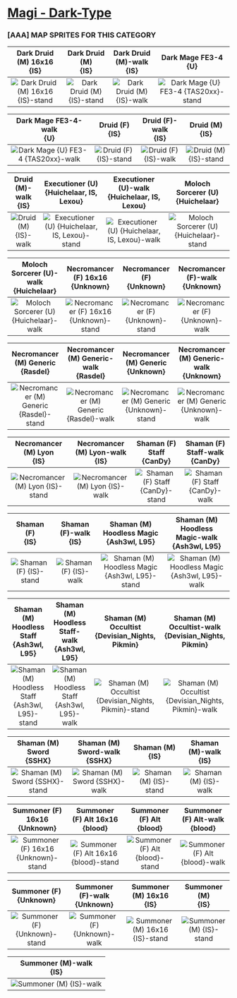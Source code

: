 # [Magi - Dark-Type](../)

### [AAA] MAP SPRITES FOR THIS CATEGORY


|Dark Druid (M) 16x16 <br> {IS}|Dark Druid (M) <br> {IS}|Dark Druid (M)-walk <br> {IS}|Dark Mage FE3-4 <br> {U}|
| :---: | :---: | :---: | :---: |
|<img alt="Dark Druid (M) 16x16 {IS}-stand" src="Dark Druid (M) 16x16 {IS}-stand.png" />|<img alt="Dark Druid (M) {IS}-stand" src="Dark Druid (M) {IS}-stand.png" />|<img alt="Dark Druid (M) {IS}-walk" src="Dark Druid (M) {IS}-walk.png" />|<img alt="Dark Mage {U} FE3-4 {TAS20xx}-stand" src="Dark Mage {U} FE3-4 {TAS20xx}-stand.png" />|


|Dark Mage FE3-4-walk <br> {U}|Druid (F) <br> {IS}|Druid (F)-walk <br> {IS}|Druid (M) <br> {IS}|
| :---: | :---: | :---: | :---: |
|<img alt="Dark Mage {U} FE3-4 {TAS20xx}-walk" src="Dark Mage {U} FE3-4 {TAS20xx}-walk.png" />|<img alt="Druid (F) {IS}-stand" src="Druid (F) {IS}-stand.png" />|<img alt="Druid (F) {IS}-walk" src="Druid (F) {IS}-walk.png" />|<img alt="Druid (M) {IS}-stand" src="Druid (M) {IS}-stand.png" />|


|Druid (M)-walk <br> {IS}|Executioner (U) <br> {Huichelaar, IS, Lexou}|Executioner (U)-walk <br> {Huichelaar, IS, Lexou}|Moloch Sorcerer (U) <br> {Huichelaar}|
| :---: | :---: | :---: | :---: |
|<img alt="Druid (M) {IS}-walk" src="Druid (M) {IS}-walk.png" />|<img alt="Executioner (U) {Huichelaar, IS, Lexou}-stand" src="Executioner (U) {Huichelaar, IS, Lexou}-stand.png" />|<img alt="Executioner (U) {Huichelaar, IS, Lexou}-walk" src="Executioner (U) {Huichelaar, IS, Lexou}-walk.png" />|<img alt="Moloch Sorcerer (U) {Huichelaar}-stand" src="Moloch Sorcerer (U) {Huichelaar}-stand.png" />|


|Moloch Sorcerer (U)-walk <br> {Huichelaar}|Necromancer (F) 16x16 <br> {Unknown}|Necromancer (F) <br> {Unknown}|Necromancer (F)-walk <br> {Unknown}|
| :---: | :---: | :---: | :---: |
|<img alt="Moloch Sorcerer (U) {Huichelaar}-walk" src="Moloch Sorcerer (U) {Huichelaar}-walk.png" />|<img alt="Necromancer (F) 16x16 {Unknown}-stand" src="Necromancer (F) 16x16 {Unknown}-stand.png" />|<img alt="Necromancer (F) {Unknown}-stand" src="Necromancer (F) {Unknown}-stand.png" />|<img alt="Necromancer (F) {Unknown}-walk" src="Necromancer (F) {Unknown}-walk.png" />|


|Necromancer (M) Generic <br> {Rasdel}|Necromancer (M) Generic-walk <br> {Rasdel}|Necromancer (M) Generic <br> {Unknown}|Necromancer (M) Generic-walk <br> {Unknown}|
| :---: | :---: | :---: | :---: |
|<img alt="Necromancer (M) Generic {Rasdel}-stand" src="Necromancer (M) Generic {Rasdel}-stand.png" />|<img alt="Necromancer (M) Generic {Rasdel}-walk" src="Necromancer (M) Generic {Rasdel}-walk.png" />|<img alt="Necromancer (M) Generic {Unknown}-stand" src="Necromancer (M) Generic {Unknown}-stand.png" />|<img alt="Necromancer (M) Generic {Unknown}-walk" src="Necromancer (M) Generic {Unknown}-walk.png" />|


|Necromancer (M) Lyon <br> {IS}|Necromancer (M) Lyon-walk <br> {IS}|Shaman (F) Staff <br> {CanDy}|Shaman (F) Staff-walk <br> {CanDy}|
| :---: | :---: | :---: | :---: |
|<img alt="Necromancer (M) Lyon {IS}-stand" src="Necromancer (M) Lyon {IS}-stand.png" />|<img alt="Necromancer (M) Lyon {IS}-walk" src="Necromancer (M) Lyon {IS}-walk.png" />|<img alt="Shaman (F) Staff {CanDy}-stand" src="Shaman (F) Staff {CanDy}-stand.png" />|<img alt="Shaman (F) Staff {CanDy}-walk" src="Shaman (F) Staff {CanDy}-walk.png" />|


|Shaman (F) <br> {IS}|Shaman (F)-walk <br> {IS}|Shaman (M) Hoodless Magic <br> {Ash3wl, L95}|Shaman (M) Hoodless Magic-walk <br> {Ash3wl, L95}|
| :---: | :---: | :---: | :---: |
|<img alt="Shaman (F) {IS}-stand" src="Shaman (F) {IS}-stand.png" />|<img alt="Shaman (F) {IS}-walk" src="Shaman (F) {IS}-walk.png" />|<img alt="Shaman (M) Hoodless Magic {Ash3wl, L95}-stand" src="Shaman (M) Hoodless Magic {Ash3wl, L95}-stand.png" />|<img alt="Shaman (M) Hoodless Magic {Ash3wl, L95}-walk" src="Shaman (M) Hoodless Magic {Ash3wl, L95}-walk.png" />|


|Shaman (M) Hoodless Staff <br> {Ash3wl, L95}|Shaman (M) Hoodless Staff-walk <br> {Ash3wl, L95}|Shaman (M) Occultist <br> {Devisian_Nights, Pikmin}|Shaman (M) Occultist-walk <br> {Devisian_Nights, Pikmin}|
| :---: | :---: | :---: | :---: |
|<img alt="Shaman (M) Hoodless Staff {Ash3wl, L95}-stand" src="Shaman (M) Hoodless Staff {Ash3wl, L95}-stand.png" />|<img alt="Shaman (M) Hoodless Staff {Ash3wl, L95}-walk" src="Shaman (M) Hoodless Staff {Ash3wl, L95}-walk.png" />|<img alt="Shaman (M) Occultist {Devisian_Nights, Pikmin}-stand" src="Shaman (M) Occultist {Devisian_Nights, Pikmin}-stand.png" />|<img alt="Shaman (M) Occultist {Devisian_Nights, Pikmin}-walk" src="Shaman (M) Occultist {Devisian_Nights, Pikmin}-walk.png" />|


|Shaman (M) Sword <br> {SSHX}|Shaman (M) Sword-walk <br> {SSHX}|Shaman (M) <br> {IS}|Shaman (M)-walk <br> {IS}|
| :---: | :---: | :---: | :---: |
|<img alt="Shaman (M) Sword {SSHX}-stand" src="Shaman (M) Sword {SSHX}-stand.png" />|<img alt="Shaman (M) Sword {SSHX}-walk" src="Shaman (M) Sword {SSHX}-walk.png" />|<img alt="Shaman (M) {IS}-stand" src="Shaman (M) {IS}-stand.png" />|<img alt="Shaman (M) {IS}-walk" src="Shaman (M) {IS}-walk.png" />|


|Summoner (F) 16x16 <br> {Unknown}|Summoner (F) Alt 16x16 <br> {blood}|Summoner (F) Alt <br> {blood}|Summoner (F) Alt-walk <br> {blood}|
| :---: | :---: | :---: | :---: |
|<img alt="Summoner (F) 16x16 {Unknown}-stand" src="Summoner (F) 16x16 {Unknown}-stand.png" />|<img alt="Summoner (F) Alt 16x16 {blood}-stand" src="Summoner (F) Alt 16x16 {blood}-stand.png" />|<img alt="Summoner (F) Alt {blood}-stand" src="Summoner (F) Alt {blood}-stand.png" />|<img alt="Summoner (F) Alt {blood}-walk" src="Summoner (F) Alt {blood}-walk.png" />|


|Summoner (F) <br> {Unknown}|Summoner (F)-walk <br> {Unknown}|Summoner (M) 16x16 <br> {IS}|Summoner (M) <br> {IS}|
| :---: | :---: | :---: | :---: |
|<img alt="Summoner (F) {Unknown}-stand" src="Summoner (F) {Unknown}-stand.png" />|<img alt="Summoner (F) {Unknown}-walk" src="Summoner (F) {Unknown}-walk.png" />|<img alt="Summoner (M) 16x16 {IS}-stand" src="Summoner (M) 16x16 {IS}-stand.png" />|<img alt="Summoner (M) {IS}-stand" src="Summoner (M) {IS}-stand.png" />|


|Summoner (M)-walk <br> {IS}|
| :---: |
|<img alt="Summoner (M) {IS}-walk" src="Summoner (M) {IS}-walk.png" />|


